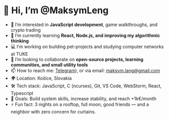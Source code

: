 # 👋 Hi, I’m @MaksymLeng

- 👀 I’m interested in **JavaScript development**, game walkthroughs, and crypto trading
- 🌱 I’m currently learning **React, Node.js, and improving my algorithmic thinking**
- 💻 I’m working on building pet-projects and studying computer networks at TUKE
- 🤝 I’m looking to collaborate on **open-source projects, learning communities, and small utility tools**
- 📫 How to reach me: [Telegram](https://t.me/Zubenkov)), or via email: maksym.lang@gmail.com
- 🌍 Location: Košice, Slovakia
- 🛠 Tech stack: JavaScript, C (ncurses), Git, VS Code, WebStorm, React, Typescript
- 🎯 Goals: Build system skills, increase stability, and reach +1k€/month  
- ⚡ Fun fact: 3 nights on a rooftop, full moon, good friends — and a neighbor with zero concern for curtains. 

<!--
MaksymLeng/MaksymLeng is a ✨ special ✨ repository because its `README.md` appears on your GitHub profile.
You can click the Preview link to take a look at your changes.
-->

